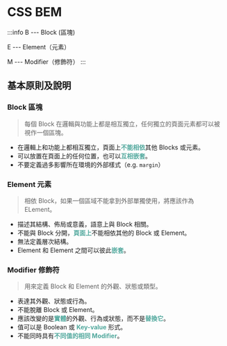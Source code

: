 # CSS BEM

:::info
B --- Block (區塊) 

E --- Element（元素） 

M --- Modifier（修飾符）
:::

## 基本原則及說明
### Block 區塊
> 每個 Block 在邏輯與功能上都是相互獨立，任何獨立的頁面元素都可以被視作一個區塊。
- 在邏輯上和功能上都相互獨立，頁面上<span class="span-heightlight">不能相依</span>其他 Blocks 或元素。
- 可以放置在頁面上的任何位置，也可以<span class="span-heightlight">互相嵌套</span>。
- 不要定義過多影響所在環境的外部樣式（e.g. `margin`）

### Element 元素
> 相依 Block，如果一個區域不能拿到外部單獨使用，將應該作為 ELement。
- 描述其結構、佈局或意義，語意上與 Block 相關。
- 不能與 Block 分開，<span class="span-heightlight">頁面上</span>不能相依其他的 Block 或 Element。
- 無法定義層次結構。
- Element 和 Element 之間可以彼此<span class="span-heightlight">嵌套</span>。

### Modifier 修飾符
> 用來定義 Block 和 Element 的外觀、狀態或類型。
- 表達其外觀、狀態或行為。
- 不能脫離 Block 或 Element。
- 應該改變的是<span class="span-heightlight">實體</span>的外觀、行為或狀態，而不是<span class="span-heightlight">替換它</span>。
- 值可以是 Boolean 或 <span class="span-heightlight">Key-value</span> 形式。
- 不能同時具有<span class="span-heightlight">不同值的相同 Modifier</span>。

<style>
  .g-mark {
    background-color: #e8fae1;
    padding: 0.15rem;
  }

  .span-heightlight {
    color: #51a89d;
    font-weight: bold;
  }

</style>